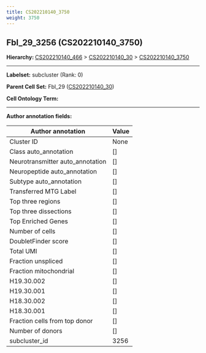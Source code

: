 ```yaml
---
title: CS202210140_3750
weight: 3750
---
```

## Fbl_29_3256 (CS202210140_3750)
<b>Hierarchy: </b>
[CS202210140_466](../CS202210140_466) >
[CS202210140_30](../CS202210140_30) >
[CS202210140_3750](../CS202210140_3750)

---


**Labelset:** subcluster (Rank: 0)

**Parent Cell Set:** Fbl_29 ([CS202210140_30](../CS202210140_30))



**Cell Ontology Term:** 

[MARKER GENES.]: #


---

[TRANSFERRED ANNOTATIONS.]: #


[AUTHOR ANNOTATION FIELDS.]: #


**Author annotation fields:**

| Author annotation | Value |
|-------------------|-------|
|Cluster ID|None|
|Class auto_annotation|[]|
|Neurotransmitter auto_annotation|[]|
|Neuropeptide auto_annotation|[]|
|Subtype auto_annotation|[]|
|Transferred MTG Label|[]|
|Top three regions|[]|
|Top three dissections|[]|
|Top Enriched Genes|[]|
|Number of cells|[]|
|DoubletFinder score|[]|
|Total UMI|[]|
|Fraction unspliced|[]|
|Fraction mitochondrial|[]|
|H19.30.002|[]|
|H19.30.001|[]|
|H18.30.002|[]|
|H18.30.001|[]|
|Fraction cells from top donor|[]|
|Number of donors|[]|
|subcluster_id|3256|
